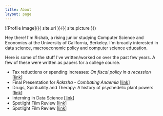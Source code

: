 ```yaml
---
title: About
layout: page
---
```

![Profile Image]({{ site.url }}/{{ site.picture }})

<p>Hey there! I'm Rishab, a rising junior studying Computer Science and Economics at the University of California, Berkeley. I'm broadly interested in data science, macroeconomic policy and computer science education.</p>

<p>Here is some of the stuff I've written/worked on over the past few years. A few of these were written as papers for a college course.</p>

<ul>
	<li>Tax reductions or spending increases:<i> On fiscal policy in a recession </i>[<a href="../assets/econ-134-paper.pdf">link</a>]</li>
	<li>Final Presentation for <i>Raktsha - Combating Anaemia</i> [<a href="https://www.slideshare.net/slideshow/embed_code/key/9QeJvCXWOzx2wn">link</a>]</li>
	<li>Drugs, Spirituality and Therapy: A history of psychedelic plant powers [<a href="assets/dnb.pdf">link</a>]</li>
	<li>Interning in Data Science [<a href="intelent.pdf">link</a>]</li>
	<li>Spotlight Film Review [<a href="https://theworldinpictures2016.wordpress.com/2016/10/19/sins-of-the-father/">link</a>]</li>
	<li>Spotlight Film Review [<a href="https://theworldinpictures2016.wordpress.com/2016/10/19/sins-of-the-father/">link</a>]</li>
</ul>